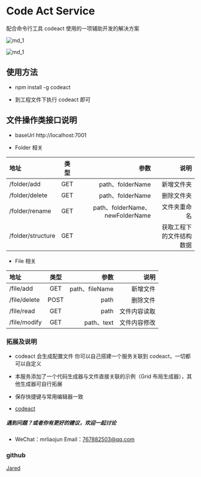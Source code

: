 # Code Act Service

配合命令行工具 codeact 使用的一项辅助开发的解决方案

![md_1](docs/images/01.jpg)

![md_1](docs/images/02.jpg)

## 使用方法

- npm install -g codeact

- 到工程文件下执行 codeact 即可

## 文件操作类接口说明

- baseUrl http://localhost:7001

- Folder 相关

| 地址              | 类型 |                            参数 |                     说明 |
| :---------------- | :--: | ------------------------------: | -----------------------: |
| /folder/add       | GET  |                path、folderName |               新增文件夹 |
| /folder/delete    | GET  |                path、folderName |               删除文件夹 |
| /folder/rename    | GET  | path、folderName、newFolderName |             文件夹重命名 |
| /folder/structure | GET  |                                 | 获取工程下的文件结构数据 |

- File 相关

| 地址         | 类型 |           参数 |         说明 |
| :----------- | :--: | -------------: | -----------: |
| /file/add    | GET  | path、fileName |     新增文件 |
| /file/delete | POST |           path |     删除文件 |
| /file/read   | GET  |           path | 文件内容读取 |
| /file/modify | GET  |     path、text | 文件内容修改 |

### 拓展及说明

- codeact 会生成配置文件 你可以自己搭建一个服务关联到 codeact，一切都可以自定义

- 本服务添加了一个代码生成器与文件直接关联的示例（Grid 布局生成器），其他生成器可自行拓展

- 保存快捷键与常用编辑器一致

- [codeact](https://github.com/aisriver/codeact.git)

##### 遇到问题？或者你有更好的建议，欢迎一起讨论

- WeChat：mrliaojun Email：767882503@qq.com

### github

[Jared](https://github.com/aisriver/code-act-service.git)
